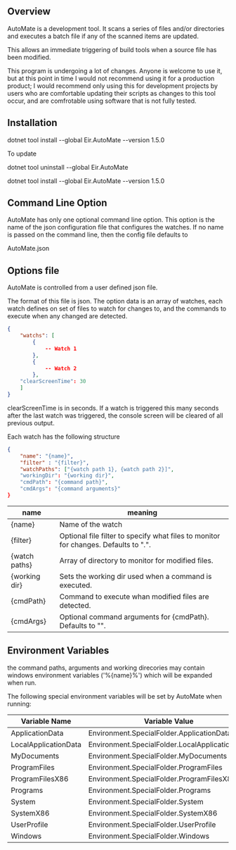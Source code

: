 ## Overview

AutoMate is a development tool. It scans a series of files and/or directories and executes a batch file if any of
the scanned items are updated.

This allows an immediate triggering of build tools when a source file has been modified.

This program is undergoing a lot of changes. Anyone is welcome to use it, 
but at this point in time I would not recommend using it for a production product;
I would recommend only using this for development projects by users who are comfortable
updating their scripts as changes to this tool occur, and are comfrotable using software that is not fully tested.

## Installation

dotnet tool install --global Eir.AutoMate --version 1.5.0

To update

dotnet tool uninstall --global Eir.AutoMate

dotnet tool install --global Eir.AutoMate --version 1.5.0

## Command Line Option

AutoMate has only one optional command line option. This option is the name of the 
json configuration file that configures the watches.
If no name is passed on the command line, then the config file defaults to

AutoMate.json

## Options file

AutoMate is controlled from a user defined json file. 

The format of this file is json. The option data is an array of watches, each
watch defines on set of files to watch for changes to, and the commands to execute
when any changed are detected.

```json
{
    "watchs": [
        {
            -- Watch 1
        },
        {
            -- Watch 2
        },
    "clearScreenTime": 30
    ]
}
```

clearScreenTime is in seconds. If a watch is triggered this many seconds after the last watch was 
triggered, the console screen will be cleared of all previous output.

Each watch has the following structure

```json
{
    "name": "{name}",
	"filter" : "{filter}",
    "watchPaths": ["{watch path 1}, {watch path 2}]",
    "workingDir": "{working dir}",
	"cmdPath": "{command path}",
	"cmdArgs": "{command arguments}"
}
```

| name | meaning |
| ---- | -------------- |
| {name} | Name of the watch |
| {filter} | Optional file filter to specify what files to monitor for changes. Defaults to "*.*". |
| {watch paths} | Array of directory to monitor for modified files.  |
| {working dir} | Sets the working dir used when a command is executed. |
| {cmdPath} | Command to execute whan modified files are detected. |
| {cmdArgs} | Optional command arguments for {cmdPath}. Defaults to "". |


## Environment Variables

the command paths, arguments and working direcories may contain 
windows environment variables ('%{name}%') which will be expanded when run.

The following special environment variables will be set by AutoMate when running:

| Variable Name | Variable Value |
| ------------- | -------------- |
| ApplicationData | Environment.SpecialFolder.ApplicationData |
| LocalApplicationData | Environment.SpecialFolder.LocalApplicationData |
| MyDocuments | Environment.SpecialFolder.MyDocuments |
| ProgramFiles | Environment.SpecialFolder.ProgramFiles |
| ProgramFilesX86 | Environment.SpecialFolder.ProgramFilesX86 |
| Programs | Environment.SpecialFolder.Programs |
| System | Environment.SpecialFolder.System |
| SystemX86 | Environment.SpecialFolder.SystemX86 |
| UserProfile | Environment.SpecialFolder.UserProfile |
| Windows | Environment.SpecialFolder.Windows |
